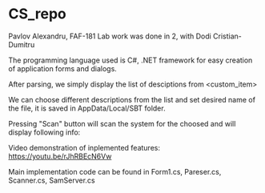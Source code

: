 # CS_repo

Pavlov Alexandru, FAF-181
Lab work was done in 2, with Dodi Cristian-Dumitru

The programming language used is C#, .NET framework for easy creation of application forms and dialogs.

After parsing, we simply display the list of desciptions from <custom_item>

We can choose different descriptions from the list and set desired name of the file, it is saved in AppData/Local/SBT folder.

Pressing "Scan" button will scan the system for the choosed and will display following info:
<div class = ""box red></div>

Video demonstration of inplemented features: https://youtu.be/rJhRBEcN6Vw

Main implementation code can be found in Form1.cs, Pareser.cs, Scanner.cs, SamServer.cs
